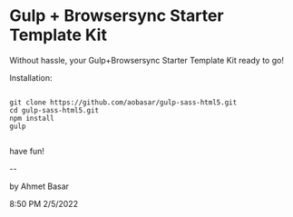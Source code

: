 # Gulp + Browsersync Starter Template Kit 

Without hassle, your Gulp+Browsersync Starter Template Kit ready to go!


Installation:

```

git clone https://github.com/aobasar/gulp-sass-html5.git
cd gulp-sass-html5.git
npm install 
gulp


```
have fun!

--

by Ahmet Basar 

8:50 PM 2/5/2022

